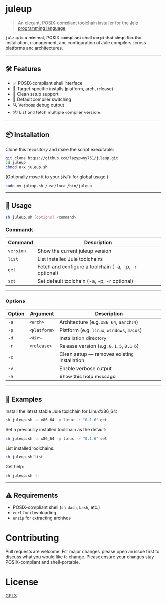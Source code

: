 # juleup

> An elegant, POSIX-compliant toolchain installer for the [Jule programming language](https://jule.dev)

`juleup` is a minimal, POSIX-compliant shell script that simplifies the installation, management, and configuration of Jule compilers across platforms and architectures.

---

## 🛠 Features

- ✅ POSIX-compliant shell interface  
- 🎯 Target-specific installs (platform, arch, release)  
- 🧼 Clean setup support  
- 🔧 Default compiler switching  
- 🔍 Verbose debug output  
- 📦 List and fetch multiple compiler versions  

---

## 📦 Installation

Clone this repository and make the script executable:

```sh
git clone https://github.com/lazypwny751/juleup.git
cd juleup
chmod u+x juleup.sh
```

(Optionally move it to your `$PATH` for global usage:)

```sh
sudo mv juleup.sh /usr/local/bin/juleup
```

---

## 🚀 Usage

```sh
sh juleup.sh [options] <command>
```

### Commands

| Command   | Description                                           |
|-----------|-------------------------------------------------------|
| `version` | Show the current juleup version                       |
| `list`    | List installed Jule toolchains                        |
| `get`     | Fetch and configure a toolchain (-a, -p, -r optional) |
| `set`     | Set default toolchain (-a, -p, -r optional)           |

---

### Options

| Option | Argument     | Description                                 |
|--------|--------------|---------------------------------------------|
| `-a`   | `<arch>`     | Architecture (e.g. `x86_64`, `aarch64`)     |
| `-p`   | `<platform>` | Platform (e.g. `linux`, `windows`, `macos`) |
| `-d`   | `<dir>`      | Installation directory                      |
| `-r`   | `<release>`  | Release version (e.g. `0.1.5`, `0.1.6`)  |
| `-c`   |              | Clean setup — removes existing installation |
| `-v`   |              | Enable verbose output                        |
| `-h`   |              | Show this help message                      |

---

## 🧪 Examples

Install the latest stable Jule toolchain for Linux/x86_64:

```sh
sh juleup.sh -a x86_64 -p linux -r "0.1.6" get
```

Set a previously installed toolchain as the default:

```sh
sh juleup.sh -a x86_64 -p linux -r "0.1.6" set
```

List installed toolchains:

```sh
sh juleup.sh list
```

Get help:

```sh
sh juleup.sh -h
```

---

## ⚠️ Requirements

- POSIX-compliant shell (`sh`, `dash`, `bash`, etc.)
- `curl` for downloading
- `unzip` for extracting archives

# Contributing
Pull requests are welcome. For major changes, please open an issue first to discuss what you would like to change.
Please ensure your changes stay POSIX-compliant and shell-portable.

# License
[GPL3](https://choosealicense.com/licenses/gpl-3.0/)
